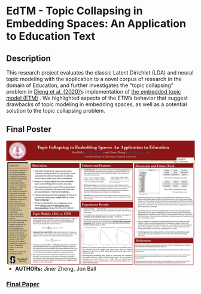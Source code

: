 # **EdTM** - Topic Collapsing in Embedding Spaces: An Application to Education Text

## **Description**

This research project evaluates the classic Latent Dirichlet (LDA) and neural topic modeling with the application to a novel corpus of research in the domain of Education, and further investigates the "topic collapsing" problem in [Dieng et al. (2020)’](https://arxiv.org/abs/1907.04907)s implementation of [the embedded topic model (ETM)](https://github.com/lffloyd/embedded-topic-model) . We highlighted aspects of the ETM’s behavior that suggest drawbacks of topic modeling in embedding spaces, as well as a potential solution to the topic collapsing problem.

## **Final Poster**
<img src="cs229-poster-EdTM.pptx.jpg" align="right" />

-   **AUTHORs:** Jiner Zheng, Jon Ball


### [Final Paper](https://github.com/Cyanjiner/EdTM/blob/main/Topic_Collapsing_in_Embedding_Spaces.pdf)
